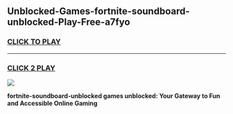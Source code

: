 
## Unblocked-Games-fortnite-soundboard-unblocked-Play-Free-a7fyo
<h3>
<a href="https://premium76.site?title=fortnite-soundboard-unblocked&ref=23A">CLICK TO PLAY</a></h3>
<hr>

<h3>
<a href="https://premium76.site?title=fortnite-soundboard-unblocked&ref=23A">CLICK 2 PLAY</a>
  
</h3>

<a href="https://premium76.site?title=fortnite-soundboard-unblocked&ref=23A"><img src="https://clearcache.store/games.png"></a>


**fortnite-soundboard-unblocked games unblocked: Your Gateway to Fun and Accessible Online Gaming**
